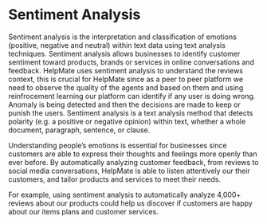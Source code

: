 # Sentiment Analysis
Sentiment analysis is the interpretation and classification of emotions (positive, negative and neutral) within text data using text analysis techniques. Sentiment analysis allows businesses to identify customer sentiment toward products, brands or services in online conversations and feedback. HelpMate uses sentiment analysis to understand the reviews context, this is crucial for HelpMate since as a peer to peer platform we need to observe the quality of the agents and based on them and using reinfrocement learning our platform can identify if any user is doing wrong. Anomaly is being detected and then the decisions are made to keep or punish the users.
Sentiment analysis is a text analysis method that detects polarity (e.g. a positive or negative opinion) within text, whether a whole document, paragraph, sentence, or clause.

Understanding people’s emotions is essential for businesses since customers are able to express their thoughts and feelings more openly than ever before. By automatically analyzing customer feedback, from reviews to social media conversations, HelpMate is able to listen attentively our their customers, and tailor products and services to meet their needs.

For example, using sentiment analysis to automatically analyze 4,000+ reviews about our products could help us discover if customers are happy about our items plans and customer services.
